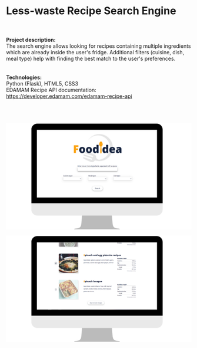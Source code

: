 # Less-waste Recipe Search Engine
 <br /> <br />
<b>**Project description:** </b>
<br />
The search engine allows looking for recipes containing multiple ingredients which are already inside the user's fridge. Additional filters (cuisine, dish, meal type) help with finding the best match to the user's preferences.
<br /> <br /> <br />
<b>**Technologies:** </b> <br />
Python (Flask), HTML5, CSS3 <br />
EDAMAM Recipe API documentation: https://developer.edamam.com/edamam-recipe-api <br /> <br /> <br /> <br />


![Main page image](static/images/main.png?raw=true "Main")



![Main page image](static/images/results.png?raw=true "Main")
